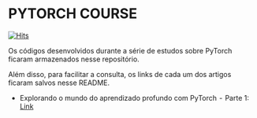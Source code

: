 # PYTORCH COURSE

[![Hits](https://hits.seeyoufarm.com/api/count/incr/badge.svg?url=https%3A%2F%2Fgithub.com%2Ffelipesassi%2Fpytorch-course&count_bg=%2379C83D&title_bg=%23555555&icon=&icon_color=%23E7E7E7&title=Views%3A&edge_flat=false)](https://hits.seeyoufarm.com)

Os códigos desenvolvidos durante a série de estudos sobre PyTorch ficaram armazenados nesse repositório.

Além disso, para facilitar a consulta, os links de cada um dos artigos ficaram salvos nesse README.

- Explorando o mundo do aprendizado profundo com PyTorch  -  Parte 1: [Link](https://www.google.com)




